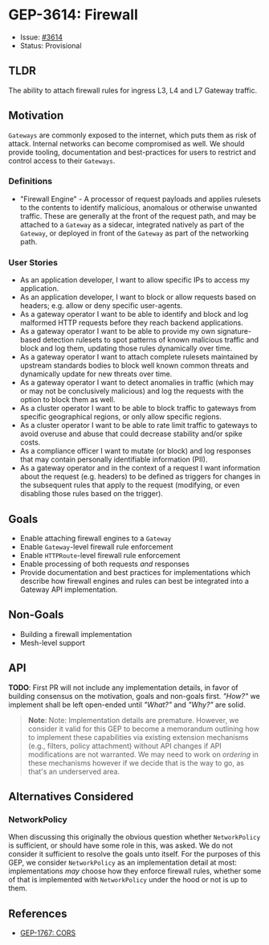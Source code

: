 # GEP-3614: Firewall

* Issue: [#3614](https://github.com/kubernetes-sigs/gateway-api/issues/3614)
* Status: Provisional

## TLDR

The ability to attach firewall rules for ingress L3, L4 and L7 Gateway traffic.

## Motivation

`Gateways` are commonly exposed to the internet, which puts them as risk of
attack. Internal networks can become compromised as well. We should provide
tooling, documentation and best-practices for users to restrict and control
access to their `Gateways`.

### Definitions

* "Firewall Engine" - A processor of request payloads and applies rulesets to
  the contents to identify malicious, anomalous or otherwise unwanted traffic.
  These are generally at the front of the request path, and may be attached to a
  `Gateway` as a sidecar, integrated natively as part of the `Gateway`, or
  deployed in front of the `Gateway` as part of the networking path.

### User Stories

* As an application developer, I want to allow specific IPs to access my
  application.
* As an application developer, I want to block or allow requests based on
  headers; e.g. allow or deny specific user-agents.
* As a gateway operator I want to be able to identify and block and log
  malformed HTTP requests before they reach backend applications.
* As a gateway operator I want to be able to provide my own signature-based
  detection rulesets to spot patterns of known malicious traffic and block and
  log them, updating those rules dynamically over time.
* As a gateway operator I want to attach complete rulesets maintained by
  upstream standards bodies to block well known common threats and dynamically
  update for new threats over time.
* As a gateway operator I want to detect anomalies in traffic (which may or
  may not be conclusively malicious) and log the requests with the option to
  block them as well.
* As a cluster operator I want to be able to block traffic to gateways from
  specific geographical regions, or only allow specific regions.
* As a cluster operator I want to be able to rate limit traffic to gateways to
  avoid overuse and abuse that could decrease stability and/or spike costs.
* As a compliance officer I want to mutate (or block) and log responses that may
  contain personally identifiable information (PII).
* As a gateway operator and in the context of a request I want information about
   the request (e.g. headers) to be defined as triggers for changes in the
   subsequent rules that apply to the request (modifying, or even disabling those
   rules based on the trigger).
## Goals

* Enable attaching firewall engines to a `Gateway`
* Enable `Gateway`-level firewall rule enforcement
* Enable `HTTPRoute`-level firewall rule enforcement
* Enable processing of both requests _and_ responses
* Provide documentation and best practices for implementations which describe
  how firewall engines and rules can best be integrated into a Gateway API
  implementation.

## Non-Goals

* Building a firewall implementation
* Mesh-level support

## API

**TODO**: First PR will not include any implementation details, in favor of
building consensus on the motivation, goals and non-goals first. _"How?"_ we
implement shall be left open-ended until _"What?"_ and _"Why?"_ are solid.

> **Note**: Note: Implementation details are premature. However, we consider it
> valid for this GEP to become a memorandum outlining how to implement these
> capabilities via existing extension mechanisms (e.g., filters, policy
> attachment) without API changes if API modifications are not warranted. We
> may need to work on _ordering_ in these mechanisms however if we decide that
> is the way to go, as that's an underserved area.

## Alternatives Considered

### NetworkPolicy

When discussing this originally the obvious question whether `NetworkPolicy`
is sufficient, or should have some role in this, was asked. We do not consider
it sufficient to resolve the goals unto itself. For the purposes of this GEP,
we consider `NetworkPolicy` as an implementation detail at most: implementations
_may_ choose how they enforce firewall rules, whether some of that is
implemented with `NetworkPolicy` under the hood or not is up to them.

## References

* [GEP-1767: CORS](https://github.com/kubernetes-sigs/gateway-api/issues/1767)

